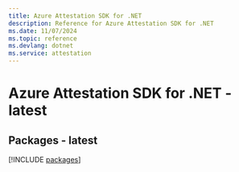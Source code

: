 ```yaml
---
title: Azure Attestation SDK for .NET
description: Reference for Azure Attestation SDK for .NET
ms.date: 11/07/2024
ms.topic: reference
ms.devlang: dotnet
ms.service: attestation
---
```

# Azure Attestation SDK for .NET - latest
## Packages - latest
[!INCLUDE [packages](attestation-index.md)]